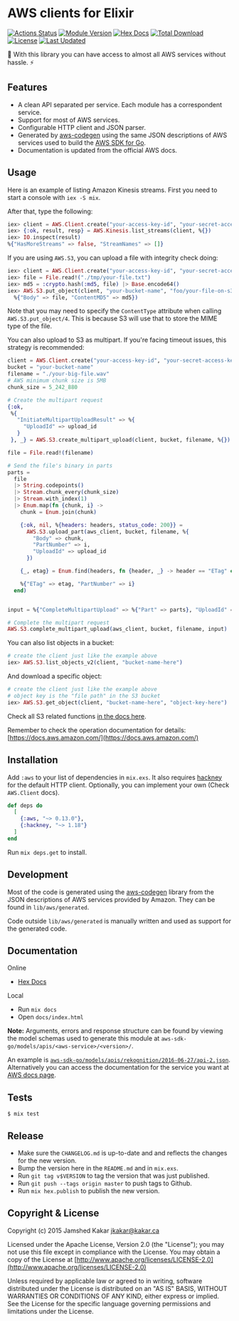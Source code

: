 # AWS clients for Elixir

[![Actions Status](https://github.com/aws-beam/aws-elixir/workflows/Build/badge.svg)](https://github.com/aws-beam/aws-elixir/actions)
[![Module Version](https://img.shields.io/hexpm/v/aws.svg)](https://hex.pm/packages/aws)
[![Hex Docs](https://img.shields.io/badge/hex-docs-lightgreen.svg)](https://hexdocs.pm/aws/)
[![Total Download](https://img.shields.io/hexpm/dt/aws.svg)](https://hex.pm/packages/aws)
[![License](https://img.shields.io/hexpm/l/aws.svg)](https://github.com/aws-beam/aws-elixir/blob/master/LICENSE.md)
[![Last Updated](https://img.shields.io/github/last-commit/aws-beam/aws-elixir.svg)](https://github.com/aws-beam/aws-elixir/commits/master)

🌳 With this library you can have access to almost all AWS services without hassle. ⚡

## Features

* A clean API separated per service. Each module has a correspondent service.
* Support for most of AWS services.
* Configurable HTTP client and JSON parser.
* Generated by [aws-codegen](https://github.com/aws-beam/aws-codegen) using the
  same JSON descriptions of AWS services used to build the
  [AWS SDK for Go](https://github.com/aws/aws-sdk-go/tree/master/models/apis).
* Documentation is updated from the official AWS docs.

## Usage

Here is an example of listing Amazon Kinesis streams. First you need to start a
console with `iex -S mix`.

After that, type the following:

```elixir
iex> client = AWS.Client.create("your-access-key-id", "your-secret-access-key", "us-east-1")
iex> {:ok, result, resp} = AWS.Kinesis.list_streams(client, %{})
iex> IO.inspect(result)
%{"HasMoreStreams" => false, "StreamNames" => []}
```

If you are using `AWS.S3`, you can upload a file with integrity check doing:

```elixir
iex> client = AWS.Client.create("your-access-key-id", "your-secret-access-key", "us-east-1")
iex> file = File.read!("./tmp/your-file.txt")
iex> md5 = :crypto.hash(:md5, file) |> Base.encode64()
iex> AWS.S3.put_object(client, "your-bucket-name", "foo/your-file-on-s3.txt",
  %{"Body" => file, "ContentMD5" => md5})
```

Note that you may need to specify the `ContentType` attribute when calling `AWS.S3.put_object/4`.
This is because S3 will use that to store the MIME type of the file.

You can also upload to S3 as multipart. If you're facing timeout issues, this strategy is
recommended:

```elixir
client = AWS.Client.create("your-access-key-id", "your-secret-access-key", "us-east-1")
bucket = "your-bucket-name"
filename = "./your-big-file.wav"
# AWS minimum chunk size is 5MB
chunk_size = 5_242_880

# Create the multipart request
{:ok,
 %{
   "InitiateMultipartUploadResult" => %{
     "UploadId" => upload_id
   }
 }, _} = AWS.S3.create_multipart_upload(client, bucket, filename, %{})

file = File.read!(filename)

# Send the file's binary in parts
parts =
  file
  |> String.codepoints()
  |> Stream.chunk_every(chunk_size)
  |> Stream.with_index(1)
  |> Enum.map(fn {chunk, i} ->
    chunk = Enum.join(chunk)

    {:ok, nil, %{headers: headers, status_code: 200}} =
      AWS.S3.upload_part(aws_client, bucket, filename, %{
        "Body" => chunk,
        "PartNumber" => i,
        "UploadId" => upload_id
      })

    {_, etag} = Enum.find(headers, fn {header, _} -> header == "ETag" end)

    %{"ETag" => etag, "PartNumber" => i}
  end)


input = %{"CompleteMultipartUpload" => %{"Part" => parts}, "UploadId" => upload_id}

# Complete the multipart request
AWS.S3.complete_multipart_upload(aws_client, bucket, filename, input)
```

You can also list objects in a bucket:

```elixir
# create the client just like the example above
iex> AWS.S3.list_objects_v2(client, "bucket-name-here")
```

And download a specific object:

```elixir
# create the client just like the example above
# object key is the "file path" in the S3 bucket
iex> AWS.S3.get_object(client, "bucket-name-here", "object-key-here")
```

Check all S3 related functions [in the docs here](https://hexdocs.pm/aws/AWS.S3.html).

Remember to check the operation documentation for details:
[https://docs.aws.amazon.com/](https://docs.aws.amazon.com/)

## Installation

Add `:aws` to your list of dependencies in `mix.exs`. It also requires
[hackney](https://github.com/benoitc/hackney) for the default HTTP client.
Optionally, you can implement your own (Check `AWS.Client` docs).

```elixir
def deps do
  [
    {:aws, "~> 0.13.0"},
    {:hackney, "~> 1.18"}
  ]
end
```

Run `mix deps.get` to install.

## Development

Most of the code is generated using the
[aws-codegen](https://github.com/aws-beam/aws-codegen) library from the JSON
descriptions of AWS services provided by Amazon. They can be found in
`lib/aws/generated`.

Code outside `lib/aws/generated` is manually written and used as support for
the generated code.

## Documentation

Online
* [Hex Docs](https://hexdocs.pm/aws)

Local
* Run `mix docs`
* Open `docs/index.html`

__Note:__ Arguments, errors and response structure can be found by viewing the model schemas used to generate this module at `aws-sdk-go/models/apis/<aws-service>/<version>/`.

An example is [`aws-sdk-go/models/apis/rekognition/2016-06-27/api-2.json`](https://github.com/aws/aws-sdk-go/blob/master/models/apis/rekognition/2016-06-27/api-2.json).
Alternatively you can access the documentation for the service you want at [AWS docs page](https://docs.aws.amazon.com/).

## Tests

```
$ mix test
```

## Release

* Make sure the `CHANGELOG.md` is up-to-date and and reflects the changes for
  the new version.
* Bump the version here in the `README.md` and in `mix.exs`.
* Run `git tag v$VERSION` to tag the version that was just published.
* Run `git push --tags origin master` to push tags to Github.
* Run `mix hex.publish` to publish the new version.

## Copyright & License

Copyright (c) 2015 Jamshed Kakar <jkakar@kakar.ca>

Licensed under the Apache License, Version 2.0 (the "License");
you may not use this file except in compliance with the License.
You may obtain a copy of the License at [http://www.apache.org/licenses/LICENSE-2.0](http://www.apache.org/licenses/LICENSE-2.0)

Unless required by applicable law or agreed to in writing, software
distributed under the License is distributed on an "AS IS" BASIS,
WITHOUT WARRANTIES OR CONDITIONS OF ANY KIND, either express or implied.
See the License for the specific language governing permissions and
limitations under the License.
